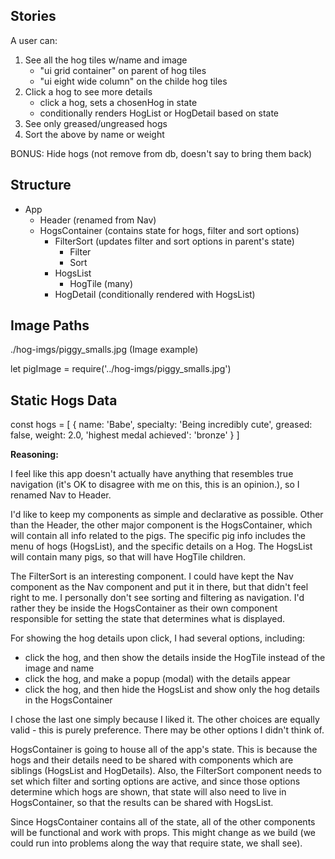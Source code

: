 ## Stories

A user can:

1. See all the hog tiles w/name and image
    - "ui grid container" on parent of hog tiles
    - "ui eight wide column" on the childe hog tiles
2. Click a hog to see more details
    - click a hog, sets a chosenHog in state
    - conditionally renders HogList or HogDetail based on state
3. See only greased/ungreased hogs
4. Sort the above by name or weight

BONUS: Hide hogs (not remove from db, doesn't say to bring them back)

## Structure
- App
    - Header (renamed from Nav)
    - HogsContainer (contains state for hogs, filter and sort options)
        - FilterSort (updates filter and sort options in parent's state)
            - Filter
            - Sort
        - HogsList
            - HogTile (many)
        - HogDetail (conditionally rendered with HogsList)

## Image Paths
./hog-imgs/piggy_smalls.jpg (Image example)

let pigImage = require('../hog-imgs/piggy_smalls.jpg')

## Static Hogs Data
const hogs = [
  {
    name: 'Babe',
    specialty: 'Being incredibly cute',
    greased: false,
    weight: 2.0,
    'highest medal achieved': 'bronze'
  }
]

**Reasoning:**

I feel like this app doesn't actually have anything that resembles true navigation (it's OK to disagree with me on this, this is an opinion.), so I renamed Nav to Header.

I'd like to keep my components as simple and declarative as possible. Other than the Header, the other major component is the HogsContainer, which will contain all info related to the pigs. The specific pig info includes the menu of hogs (HogsList), and the specific details on a Hog. The HogsList will contain many pigs, so that will have HogTile children.

The FilterSort is an interesting component. I could have kept the Nav component as the Nav component and put it in there, but that didn't feel right to me. I personally don't see sorting and filtering as navigation. I'd rather they be inside the HogsContainer as their own component responsible for setting the state that determines what is displayed.

For showing the hog details upon click, I had several options, including:
- click the hog, and then show the details inside the HogTile instead of the image and name
- click the hog, and make a popup (modal) with the details appear
- click the hog, and then hide the HogsList and show only the hog details in the HogsContainer

I chose the last one simply because I liked it. The other choices are equally valid - this is purely preference. There may be other options I didn't think of.

HogsContainer is going to house all of the app's state. This is because the hogs and their details need to be shared with components which are siblings (HogsList and HogDetails). Also, the FilterSort component needs to set which filter and sorting options are active, and since those options determine which hogs are shown, that state will also need to live in HogsContainer, so that the results can be shared with HogsList.

Since HogsContainer contains all of the state, all of the other components will be functional and work with props. This might change as we build (we could run into problems along the way that require state, we shall see).